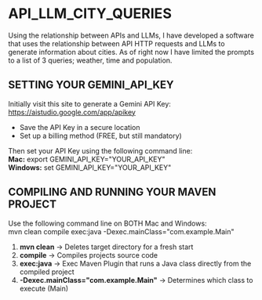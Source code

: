# API_LLM_CITY_QUERIES
Using the relationship between APIs and LLMs, I have developed a software that uses the relationship between API HTTP requests and LLMs to generate information about cities. As of right now I have limited the prompts to a list of 3 queries; weather, time and population.

## SETTING YOUR GEMINI_API_KEY
Initially visit this site to generate a Gemini API Key: https://aistudio.google.com/app/apikey <br>
- Save the API Key in a secure location
- Set up a billing method (FREE, but still mandatory) 

Then set your API Key using the following command line:<br>
**Mac:** export GEMINI_API_KEY="YOUR_API_KEY" <br>
**Windows:** set GEMINI_API_KEY="YOUR_API_KEY"

## COMPILING AND RUNNING YOUR MAVEN PROJECT
Use the following command line on BOTH Mac and Windows: <br>
mvn clean compile exec:java -Dexec.mainClass="com.example.Main"

1. **mvn clean** -> Deletes target directory for a fresh start
2. **compile** -> Compiles projects source code
3. **exec:java** -> Exec Maven Plugin that runs a Java class directly from the compiled project
4. **-Dexec.mainClass="com.example.Main"** -> Determines which class to execute (Main) 
